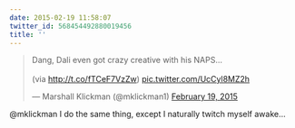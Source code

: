 ```yaml
---
date: 2015-02-19 11:58:07
twitter_id: 568454492880019456
title: ''
---
```


<blockquote class="twitter-tweet"><p lang="en" dir="ltr">Dang, Dali even got crazy creative with his NAPS...<br><br>(via <a href="http://t.co/fTCeF7VzZw">http://t.co/fTCeF7VzZw</a>) <a href="http://t.co/UcCyl8MZ2h">pic.twitter.com/UcCyl8MZ2h</a></p>&mdash; Marshall Klickman (@mklickman1) <a href="https://twitter.com/mklickman1/status/568447139619205120?ref_src=twsrc%5Etfw">February 19, 2015</a></blockquote>
<script async src="https://platform.twitter.com/widgets.js" charset="utf-8"></script>

@mklickman I do the same thing, except I naturally twitch myself awake…
